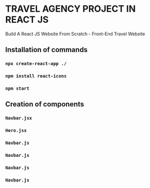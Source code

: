 # TRAVEL AGENCY PROJECT IN REACT JS

Build A React JS Website From Scratch - Front-End Travel Website


## Installation of commands
### `npx create-react-app ./`
### `npm install react-icons`
### `npm start`


## Creation of components

### `Navbar.jsx`
### `Hero.jsx`
### `Navbar.js`
### `Navbar.js`
### `Navbar.js`
### `Navbar.js`






